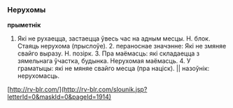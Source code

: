 ### Нерухомы
**прыметнік**

1. Які не рухаецца, застаецца ўвесь час на адным месцы. Н. блок. Стаяць нерухома (прыслоўе). 2. пераноснае значэнне: Які не змяняе свайго выразу. Н. позірк. 3. Пра маёмасць: які складаецца з зямельнага ўчастка, будынка. Нерухомая маёмасць. 4. У граматыцы: які не мяняе свайго месца (пра націск). || назоўнік: нерухомасць.

<a rel="author">[http://rv-blr.com/](http://rv-blr.com/slounik.jsp?letterId=0&maskId=0&pageId=1914)</a>

